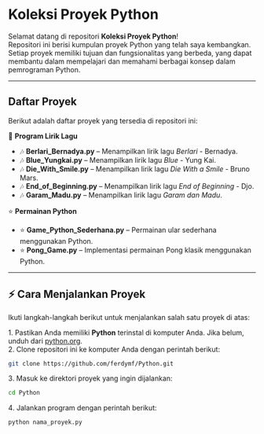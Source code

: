 # Koleksi Proyek Python

Selamat datang di repositori **Koleksi Proyek Python**!  
Repositori ini berisi kumpulan proyek Python yang telah saya kembangkan. Setiap proyek memiliki tujuan dan fungsionalitas yang berbeda, yang dapat membantu dalam mempelajari dan memahami berbagai konsep dalam pemrograman Python.  

---

## Daftar Proyek

Berikut adalah daftar proyek yang tersedia di repositori ini:

🎵 **Program Lirik Lagu**  
- 🎶 **Berlari_Bernadya.py** – Menampilkan lirik lagu *Berlari* - Bernadya.  
- 🎶 **Blue_Yungkai.py** – Menampilkan lirik lagu *Blue* - Yung Kai.  
- 🎶 **Die_With_Smile.py** – Menampilkan lirik lagu *Die With a Smile* - Bruno Mars.  
- 🎶 **End_of_Beginning.py** – Menampilkan lirik lagu *End of Beginning* - Djo.  
- 🎶 **Garam_Madu.py** – Menampilkan lirik lagu *Garam dan Madu*.  

⭐ **Permainan Python**  
- ⭐ **Game_Python_Sederhana.py** – Permainan ular sederhana menggunakan Python.  
- ⭐ **Pong_Game.py** – Implementasi permainan Pong klasik menggunakan Python.  

---

## ⚡ Cara Menjalankan Proyek  

Ikuti langkah-langkah berikut untuk menjalankan salah satu proyek di atas:

1️. Pastikan Anda memiliki **Python** terinstal di komputer Anda. Jika belum, unduh dari [python.org](https://www.python.org/).  
2️. Clone repositori ini ke komputer Anda dengan perintah berikut:  
   ```bash
   git clone https://github.com/ferdymf/Python.git
```
3️. Masuk ke direktori proyek yang ingin dijalankan:
  ```bash
  cd Python
  ```
4️. Jalankan program dengan perintah berikut:
  ```bash
  python nama_proyek.py
  ```
